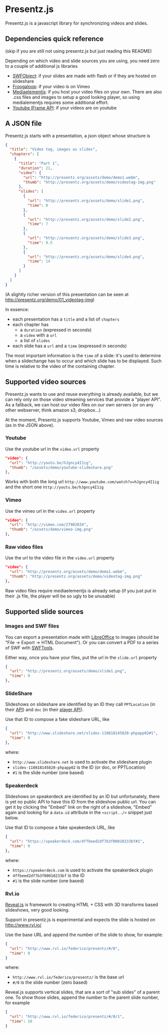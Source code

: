 # Presentz.js

Presentz.js is a javascript library for synchronizing videos and slides.

## Dependencies quick reference

(skip if you are still not using presentz.js but just reading this README)

Depending on which video and slide sources you are using, you need zero to a couple of additional js libraries

- [SWFObject](https://code.google.com/p/swfobject/): if your slides are made with flash or if they are hosted on slideshare
- [Froogaloop](http://developer.vimeo.com/player/js-api): if your video is on Vimeo
- [Mediaelementjs](http://mediaelementjs.com/): if you host your video files on your own. There are also .css files and images to setup a good looking player, so using medialementjs requires some additional effort.
- [Youtube IFrame API](https://developers.google.com/youtube/iframe_api_reference): if your videos are on youtube

## A JSON file

Presentz.js starts with a presentation, a json object whose structure is

```json
{
  "title": "Video tag, images as slides",
  "chapters": [
    {
      "title": "Part 1",
      "duration": 21,
      "video": {
        "url": "http://presentz.org/assets/demo/demo1.webm",
        "thumb": "http://presentz.org/assets/demo/videotag-img.png"
      },
      "slides": [
        {
          "url": "http://presentz.org/assets/demo/slide1.png",
          "time": 0
        },
        {
          "url": "http://presentz.org/assets/demo/slide2.png",
          "time": 7
        },
        {
          "url": "http://presentz.org/assets/demo/slide3.png",
          "time": 9.5
        },
        {
          "url": "http://presentz.org/assets/demo/slide4.png",
          "time": 14
        }
      ]
    }
  ]
}
```

(A slightly richer version of this presentation can be seen at http://presentz.org/demo/01_videotag-img)

In essence:

- each presentation has a `title` and a list of `chapters`
- each chapter has 
  - a `duration` (expressed in seconds)
  - a `video` with a `url`
  - a list of `slides`
- each slide has a `url` and a `time` (expressed in seconds)

The most important information is the `time` of a slide: it's used to determine when a slidechange has to occur and which slide has to be displayed. Such time is relative to the video of the containing chapter.

## Supported video sources

Presentz.js wants to use and reuse everything is already available, but we can rely only on those video streaming services that provide a "player API". As a fallback, we can host our video files on our own servers (or on any other webserver, think amazon s3, dropbox...)

At the moment, Presentz.js supports Youtube, Vimeo and raw video sources (as in the JSON above).

### Youtube

Use the youtube url in the `video.url` property

```json
"video": {
  "url": "http://youtu.be/hJgncy4I1ig",
  "thumb": "/assets/demo/youtube-slideshare.png"
},
```

Works with both the long url `http://www.youtube.com/watch?v=hJgncy4I1ig` and the short one `http://youtu.be/hJgncy4I1ig`

### Vimeo

Use the vimeo url in the `video.url` property

```json
"video": {
  "url": "http://vimeo.com/27902834",
  "thumb": "/assets/demo/vimeo-img.png"
},
```

### Raw video files

Use the url to the video file in the `video.url` property

```json
"video": {
  "url": "http://presentz.org/assets/demo/demo1.webm",
  "thumb": "http://presentz.org/assets/demo/videotag-img.png"
},
```

Raw video files require mediaelementjs is already setup (if you just put in their .js file, the player will be so ugly to be unusable)

## Supported slide sources

### Images and SWF files

You can export a presentation made with [LibreOffice](https://www.libreoffice.org/) to images (should be "File -> Export -> HTML Document"). Or you can convert a PDF to a series of SWF with [SWFTools](http://www.swftools.org/).

Either way, once you have your files, put the url in the `slide.url` property

```json
{
  "url": "http://presentz.org/assets/demo/slide1.png",
  "time": 0
},
```

### SlideShare

Slideshows on slideshare are identified by an ID they call `PPTLocation` (in their [API](http://www.slideshare.net/developers/documentation#get_slideshow)) and `doc` (in their [player API](http://www.slideshare.net/developers/playerapi)).

Use that ID to compose a fake slideshare URL, like

```json
{
  "url": "http://www.slideshare.net/slides-110818145820-phpapp02#1",
  "time": 0
},
```

where: 
- `http://www.slideshare.net` is used to activate the slideshare plugin
- `slides-110818145820-phpapp02` is the ID (or doc, or PPTLocation)
- `#1` is the slide number (one based)

### Speakerdeck

Slideshows on speakerdeck are identified by an ID but unfortunately, there is yet no public API to have this ID from the slideshow public url. You can get it by clicking the "Embed" link on the right of a slideshow, "Embed" again and looking for a `data-id` attribute in the `<script../>` snippet just below.

Use that ID to compose a fake speakerdeck URL, like

```json
{
  "url": "https://speakerdeck.com/4ffbeed2df7b3f00010233bf#1",
  "time": 0
},
```

where: 
- `https://speakerdeck.com` is used to activate the speakerdeck plugin
- `4ffbeed2df7b3f00010233bf` is the ID
- `#1` is the slide number (one based)

### Rvl.io

[Reveal.js](http://lab.hakim.se/reveal-js/) is framework to creating HTML + CSS with 3D transforms based slideshows, very good looking.

Support in presentz.js is experimental and expects the slide is hosted on http://www.rvl.io/

Use the base URL and append the number of the slide to show, for example:

```json
{
  "url": "http://www.rvl.io/federico/presentz/#/0",
  "time": 0
}
```

where:
- `http://www.rvl.io/federico/presentz/` is the base url
- `#/0` is the slide number (zero based)

Reveal.js supports vertical slides, that are a sort of "sub slides" of a parent one. To show those slides, append the number to the parent slide number, for example

```json
{
  "url": "http://www.rvl.io/federico/presentz/#/0/1",
  "time": 10
}
```
